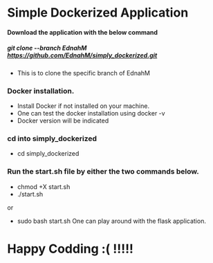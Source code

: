 # Simple Dockerized Application

#### Download the application with the below command
##### git clone --branch EdnahM https://github.com/EdnahM/simply_dockerized.git
- This is to clone the specific branch of EdnahM


### Docker installation.
- Install Docker if not installed on your machine.
- One can  test the docker installation using docker -v
- Docker version will be indicated

### cd into simply_dockerized 
- cd simply_dockerized

### Run the start.sh file by either the two commands below.
- chmod +X start.sh
- ./start.sh

or

- sudo bash start.sh
One can play around with the flask application.
# Happy Codding :( !!!!!
